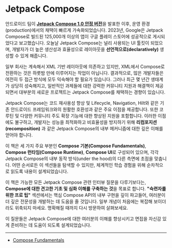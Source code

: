 # Jetpack Compose

안드로이드 팀이 [**Jetpack Compose 1.0 안정 버전**](https://android-developers.googleblog.com/2021/07/jetpack-compose-announcement.html)을 발표한 이후, 운영 환경(production)에서의 채택이 빠르게 가속화되었습니다. 2023년, Google은 Jetpack Compose로 빌드된 125,000개 이상의 앱이 구글 플레이 스토어에 성공적으로 게시되었다고 보고했습니다. 오늘날 Jetpack Compose는 널리 사용되는 UI 툴킷이 되었으며, 개발자가 더 높은 생산성과 효율성으로 레이아웃을 **선언적으로(declaratively)** 생성할 수 있게 해줍니다.

일부 회사는 계속해서 XML 기반 레이아웃에 의존하고 있지만, XML에서 Compose로 전환하는 것은 하룻밤 만에 이루어지는 작업이 아닙니다. 결과적으로, 많은 개발자들은 여전히 두 접근 방식에 모두 익숙해야 할 필요가 있습니다. 그러나 최근 몇 년간 생태계가 상당히 성숙해지고, 일반적인 과제들에 대한 강력한 커뮤니티 지원과 해결책이 제공되면서 대부분의 새로운 프로젝트는 Jetpack Compose를 채택하는 경향이 있습니다.

Jetpack Compose는 코드 재사용성 향상 및 Lifecycle, Navigation, Hilt와 같은 기존 안드로이드 프레임워크와의 원활한 호환성과 같은 주요 이점을 제공합니다. 또한 코루틴 및 다양한 커뮤니티 주도 확장 기능에 대한 향상된 지원을 포함합니다. 이러한 이점에도 불구하고, 개발자는 성능을 최적화하고 비효율성을 방지하기 위해 **리컴포지션(recomposition)** 과 같은 Jetpack Compose의 내부 메커니즘에 대한 깊은 이해를 얻어야 합니다.

이 책은 세 가지 주요 부분인 **Compose 기본(Compose Fundamentals)**, **Compose 런타임(Compose Runtime)**, **Compose UI**로 구성되어 있으며, 각각 Jetpack Compose의 내부 동작 방식(under the hood)의 다른 측면에 초점을 맞춥니다. 어떤 순서로든 이 섹션들을 탐색할 수 있지만, 체계적인 학습 경험을 위해 순차적으로 읽도록 내용이 설계되었습니다.

이 책은 가능한 모든 Jetpack Compose 관련 인터뷰 질문을 다루기보다는, **Compose에 대한 견고한 기초 및 심화 이해를 구축하는 것**을 목표로 합니다. **"숙련자를 위한 프로 팁"** 섹션에서는 핵심 Compose API의 내부 구현을 깊이 파고들어, 여러분이 더 깊은 전문성을 개발하는 데 도움을 줄 것입니다. 일부 개념이 처음에는 복잡해 보이더라도 위축되지 마세요. 명확해질 때까지 다시 방문하여 살펴보세요.

이 질문들은 Jetpack Compose에 대한 여러분의 이해를 향상시키고 면접을 자신감 있게 준비하는 데 도움이 되도록 설계되었습니다.

---

- [Compose Fundamentals](./Fundamentals/README.md)